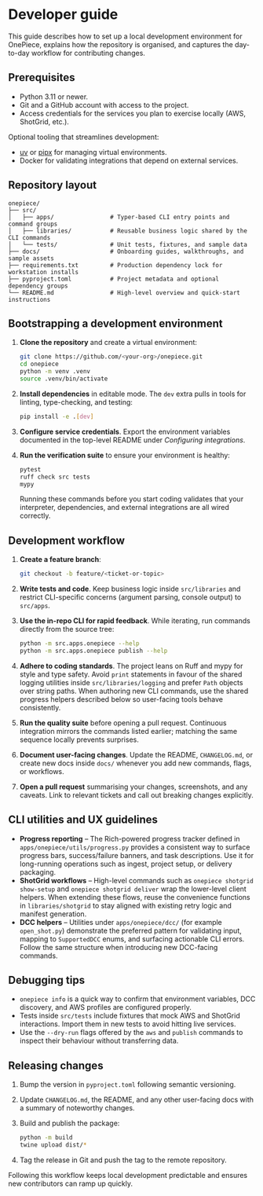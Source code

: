 # Developer guide

This guide describes how to set up a local development environment for OnePiece, explains how the repository is organised, and captures the day-to-day workflow for contributing changes.

## Prerequisites

- Python 3.11 or newer.
- Git and a GitHub account with access to the project.
- Access credentials for the services you plan to exercise locally (AWS, ShotGrid, etc.).

Optional tooling that streamlines development:

- [uv](https://github.com/astral-sh/uv) or [pipx](https://pipx.pypa.io/stable/) for managing virtual environments.
- Docker for validating integrations that depend on external services.

## Repository layout

```
onepiece/
├── src/
│   ├── apps/                # Typer-based CLI entry points and command groups
│   ├── libraries/           # Reusable business logic shared by the CLI commands
│   └── tests/               # Unit tests, fixtures, and sample data
├── docs/                    # Onboarding guides, walkthroughs, and sample assets
├── requirements.txt         # Production dependency lock for workstation installs
├── pyproject.toml           # Project metadata and optional dependency groups
└── README.md                # High-level overview and quick-start instructions
```

## Bootstrapping a development environment

1. **Clone the repository** and create a virtual environment:

   ```bash
   git clone https://github.com/<your-org>/onepiece.git
   cd onepiece
   python -m venv .venv
   source .venv/bin/activate
   ```

2. **Install dependencies** in editable mode. The `dev` extra pulls in tools for linting, type-checking, and testing:

   ```bash
   pip install -e .[dev]
   ```

3. **Configure service credentials**. Export the environment variables documented in the top-level README under *Configuring integrations*.

4. **Run the verification suite** to ensure your environment is healthy:

   ```bash
   pytest
   ruff check src tests
   mypy
   ```

   Running these commands before you start coding validates that your interpreter, dependencies, and external integrations are all wired correctly.

## Development workflow

1. **Create a feature branch**:

   ```bash
   git checkout -b feature/<ticket-or-topic>
   ```

2. **Write tests and code**. Keep business logic inside `src/libraries` and restrict CLI-specific concerns (argument parsing, console output) to `src/apps`.

3. **Use the in-repo CLI for rapid feedback**. While iterating, run commands directly from the source tree:

   ```bash
   python -m src.apps.onepiece --help
   python -m src.apps.onepiece publish --help
   ```

4. **Adhere to coding standards**. The project leans on Ruff and mypy for style and type safety. Avoid `print` statements in favour of the shared logging utilities inside `src/libraries/logging` and prefer `Path` objects over string paths. When authoring new CLI commands, use the shared progress helpers described below so user-facing tools behave consistently.

5. **Run the quality suite** before opening a pull request. Continuous integration mirrors the commands listed earlier; matching the same sequence locally prevents surprises.

6. **Document user-facing changes**. Update the README, `CHANGELOG.md`, or create new docs inside `docs/` whenever you add new commands, flags, or workflows.

7. **Open a pull request** summarising your changes, screenshots, and any caveats. Link to relevant tickets and call out breaking changes explicitly.

## CLI utilities and UX guidelines

- **Progress reporting** – The Rich-powered progress tracker defined in `apps/onepiece/utils/progress.py` provides a consistent way to surface progress bars, success/failure banners, and task descriptions. Use it for long-running operations such as ingest, project setup, or delivery packaging.
- **ShotGrid workflows** – High-level commands such as `onepiece shotgrid show-setup` and `onepiece shotgrid deliver` wrap the lower-level client helpers. When extending these flows, reuse the convenience functions in `libraries/shotgrid` to stay aligned with existing retry logic and manifest generation.
- **DCC helpers** – Utilities under `apps/onepiece/dcc/` (for example `open_shot.py`) demonstrate the preferred pattern for validating input, mapping to `SupportedDCC` enums, and surfacing actionable CLI errors. Follow the same structure when introducing new DCC-facing commands.

## Debugging tips

- `onepiece info` is a quick way to confirm that environment variables, DCC discovery, and AWS profiles are configured properly.
- Tests inside `src/tests` include fixtures that mock AWS and ShotGrid interactions. Import them in new tests to avoid hitting live services.
- Use the `--dry-run` flags offered by the `aws` and `publish` commands to inspect their behaviour without transferring data.

## Releasing changes

1. Bump the version in `pyproject.toml` following semantic versioning.
2. Update `CHANGELOG.md`, the README, and any other user-facing docs with a summary of noteworthy changes.
3. Build and publish the package:

   ```bash
   python -m build
   twine upload dist/*
   ```

4. Tag the release in Git and push the tag to the remote repository.

Following this workflow keeps local development predictable and ensures new contributors can ramp up quickly.
